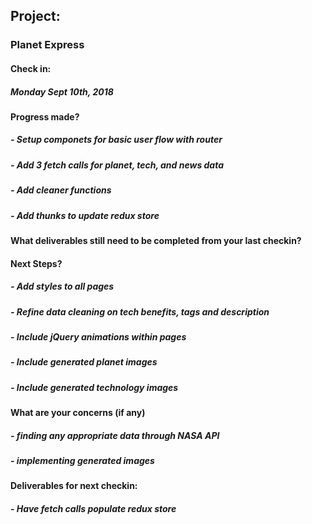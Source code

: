 ## Project: 
### Planet Express

#### Check in:
##### Monday Sept 10th, 2018

#### Progress made?
##### - Setup componets for basic user flow with router
##### - Add 3 fetch calls for planet, tech, and news data
##### - Add cleaner functions
##### - Add thunks to update redux store

#### What deliverables still need to be completed from your last checkin?

#### Next Steps?
##### - Add styles to all pages
##### - Refine data cleaning on tech benefits, tags and description
##### - Include jQuery animations within pages
##### - Include generated planet images
##### - Include generated technology images

#### What are your concerns (if any)
##### - finding any appropriate data through NASA API
##### - implementing generated images

#### Deliverables for next checkin:
##### - Have fetch calls populate redux store
